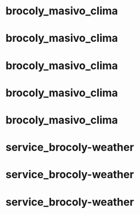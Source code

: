 # brocoly_masivo_clima
# brocoly_masivo_clima
# brocoly_masivo_clima
# brocoly_masivo_clima
# brocoly_masivo_clima
# service_brocoly-weather
# service_brocoly-weather
# service_brocoly-weather
